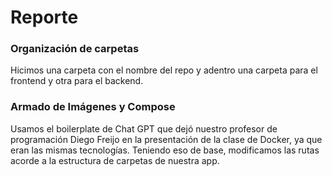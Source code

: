# Reporte
### Organización de carpetas
Hicimos una carpeta con el nombre del repo y adentro una carpeta para el frontend y otra para el backend.
### Armado de Imágenes y Compose
Usamos el boilerplate de Chat GPT que dejó nuestro profesor de programación Diego Freijo en la presentación de la clase de Docker, ya que eran las mismas tecnologías. Teniendo eso de base, modificamos las rutas acorde a la estructura de carpetas de nuestra app.

